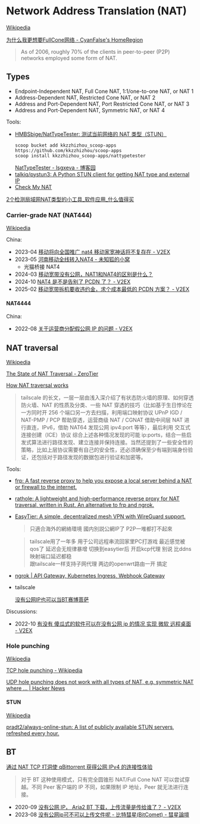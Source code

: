 # Network Address Translation (NAT)
[Wikipedia](https://en.wikipedia.org/wiki/Network_address_translation)

[为什么我更想要FullCone网络 - CyanFalse's HomeRegion](https://blog.eurekac.cn/p/daa17206.html)

> As of 2006, roughly 70% of the clients in peer-to-peer (P2P) networks employed some form of NAT.

## Types
- Endpoint-Independent NAT, Full Cone NAT, 1:1/one-to-one NAT, or NAT 1
- Address-Dependent NAT, Restricted Cone NAT, or NAT 2
- Address and Port-Dependent NAT, Port Restricted Cone NAT, or NAT 3
- Address and Port-Dependent NAT, Symmetric NAT, or NAT 4

Tools:
- [HMBSbige/NatTypeTester: 测试当前网络的 NAT 类型（STUN）](https://github.com/HMBSbige/NatTypeTester)
  ```pwsh
  scoop bucket add kkzzhizhou_scoop-apps https://github.com/kkzzhizhou/scoop-apps
  scoop install kkzzhizhou_scoop-apps/nattypetester
  ```
  [NatTypeTester - lsgxeva - 博客园](https://www.cnblogs.com/lsgxeva/p/16464140.html)
- [talkiq/pystun3: A Python STUN client for getting NAT type and external IP](https://github.com/talkiq/pystun3)
- [Check My NAT](https://www.checkmynat.com/)

[2个检测局域网NAT类型的小工具\_软件应用\_什么值得买](https://post.smzdm.com/p/akk5mn0r/)

### Carrier-grade NAT (NAT444)
[Wikipedia](https://en.wikipedia.org/wiki/Carrier-grade_NAT)

China:
- 2023-04 [移动将向全国推广 nat4 移动家宽神话将不复存在 - V2EX](https://www.v2ex.com/t/934435)
- 2023-05 [河南移动全线转入NAT4 - 未知狐的小窝](https://xfox.fun/archives/1445/)
  - 光猫桥接 NAT4
- 2024-03 [移动宽带没有公网，NAT1和NAT4的区别是什么？](https://www.nodeseek.com/post-80842-1)
- 2024-10 [NAT4 是不是告别了 PCDN 了？ - V2EX](https://www.v2ex.com/t/1083097)
- 2025-02 [移动宽带拆机要收违约金，求个成本最低的 PCDN 方案？ - V2EX](https://www.v2ex.com/t/1113412)

#### NAT4444
China:
- 2022-08 [关于运营商分配假公网 IP 的问题 - V2EX](https://www.v2ex.com/t/875867)

## NAT traversal
[Wikipedia](https://en.wikipedia.org/wiki/NAT_traversal)

[The State of NAT Traversal - ZeroTier](https://www.zerotier.com/blog/the-state-of-nat-traversal/)

[How NAT traversal works](https://tailscale.com/blog/how-nat-traversal-works)
> tailscale 的长文，一层一层由浅入深介绍了有状态防火墙的原理、如何穿透防火墙、NAT 的性质及分类、一些 NAT 穿透的技巧（比如基于生日悖论在一方同时开 256 个端口另一方去扫描，利用端口映射协议 UPnP IGD / NAT-PMP / PCP 帮助穿透，运营商级 NAT / CGNAT 借助中间层 NAT 进行直连，IPv6，借助 NAT64 发现公网 ipv4:port 等等），最后利用 交互式连接创建（ICE）协议 综合上述各种情况发现的可能 ip:ports，结合一些启发式算法进行路径发现、建立连接并保持连接。当然还提到了一些安全性的策略，比如上层协议需要有自己的安全性，还必须确保至少有端到端身份验证，还包括对于路径发现的数据包进行验证和加密等。

Tools:
- [frp: A fast reverse proxy to help you expose a local server behind a NAT or firewall to the internet.](https://github.com/fatedier/frp)
- [rathole: A lightweight and high-performance reverse proxy for NAT traversal, written in Rust. An alternative to frp and ngrok.](https://github.com/rapiz1/rathole)
- [EasyTier: A simple, decentralized mesh VPN with WireGuard support.](https://github.com/EasyTier/Easytier)

  > 只適合海外的網絡環境 國内別説公網IP了 P2P一堆都打不起來

  > tailscale用了一年多 用于公司远程串流回家里PC打游戏 最近感觉被qos了 延迟会无规律暴增 切换到easytier后 开启kcp代理 别说 比ddns映射端口延迟都稳  
  > 跟tailscale一样支持子网代理 两边的openwrt路由一开 搞定
- [ngrok | API Gateway, Kubernetes Ingress, Webhook Gateway](https://ngrok.com/)
- tailscale

  [没有公网IP也可以当BT赛博菩萨](https://blog.mistivia.com/posts/2024-01-28-bt/)

Discussions:
- 2022-10 [有没有 傻瓜式的软件可以在没有公网 ip 的情况 实现 微软 远程桌面 - V2EX](https://www.v2ex.com/t/885731)

### Hole punching
[Wikipedia](https://en.wikipedia.org/wiki/Hole_punching_(networking))

[TCP hole punching - Wikipedia](https://en.wikipedia.org/wiki/TCP_hole_punching)

[UDP hole punching does not work with all types of NAT, e.g. symmetric NAT where ... | Hacker News](https://news.ycombinator.com/item?id=7498143)

#### STUN
[Wikipedia](https://en.wikipedia.org/wiki/STUN)

[pradt2/always-online-stun: A list of publicly available STUN servers, refreshed every hour.](https://github.com/pradt2/always-online-stun)

## BT
[通过 NAT TCP 打洞使 qBittorrent 获得公网 IPv4 的连接性体验](https://myth.cx/p/qbittorrent-nat-tcp-hole-punching/)
> 对于 BT 这种使用模式，只有完全圆锥形 NAT/Full Cone NAT 可以尝试穿越。不同 Peer 客户端的 IP 不同，如果限制 IP 地址，Peer 就无法进行连接。

- 2020-09 [没有公网 IP， Aria2 BT 下载，上传流量是传给谁了？ - V2EX](https://v2ex.com/t/709784)
- 2023-08 [没有公网ip可不可以上传文件呢 - 比特彗星(BitComet) - 彗星論壇](https://www.cometbbs.com/t/%E6%B2%A1%E6%9C%89%E5%85%AC%E7%BD%91ip%E5%8F%AF%E4%B8%8D%E5%8F%AF%E4%BB%A5%E4%B8%8A%E4%BC%A0%E6%96%87%E4%BB%B6%E5%91%A2/87904)
